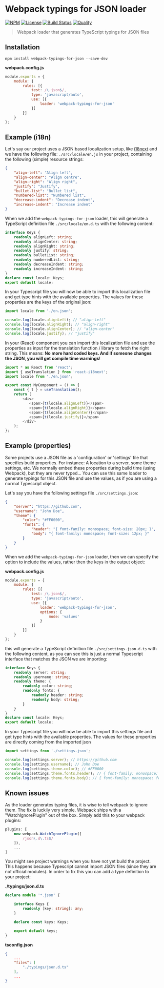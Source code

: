 # Webpack typings for JSON loader

[![NPM](https://badgen.net/npm/v/webpack-typings-for-json)](https://www.npmjs.com/package/webpack-typings-for-json)
[![License](https://badgen.net/npm/license/webpack-typings-for-json)](https://www.npmjs.com/package/webpack-typings-for-json)
[![Build Status](https://badgen.net/travis/ferdikoomen/webpack-typings-for-json/master)](https://travis-ci.org/ferdikoomen/webpack-typings-for-json)
[![Quality](https://badgen.net/lgtm/grade/javascript/g/ferdikoomen/webpack-typings-for-json)](https://lgtm.com/projects/g/ferdikoomen/webpack-typings-for-json)

> Webpack loader that generates TypeScript typings for JSON files

## Installation

```
npm install webpack-typings-for-json --save-dev
```

**webpack.config.js**

```javascript
module.exports = {
    module: {
        rules: [{
            test: /\.json$/,
            type: 'javascript/auto',
            use: [{
                loader: 'webpack-typings-for-json'
            }]
        }]
    }
};
```

## Example (i18n)

Let's say our project uses a JSON based localization setup, like [i18next](https://www.i18next.com/) 
and we have the following file: `./src/locale/en.js` in your project, containing the following
(simple) resource strings:

```json
{
    "align-left": "Align left",
    "align-center": "Align centre",
    "align-right": "Align right",
    "justify": "Justify",
    "bullet-list": "Bullet list",
    "numbered-list": "Numbered list",
    "decrease-indent": "Decrease indent",
    "increase-indent": "Increase indent"
}
```

When we add the `webpack-typings-for-json` loader, this will generate a TypeScript 
definition file `./src/locale/en.d.ts` with the following content:

```typescript
interface Keys {
    readonly alignLeft: string;
    readonly alignCenter: string;
    readonly alignRight: string;
    readonly justify: string;
    readonly bulletList: string;
    readonly numberedList: string;
    readonly decreaseIndent: string;
    readonly increaseIndent: string;
}
declare const locale: Keys;
export default locale;
```

In your Typescript file you will now be able to import this localization 
file and get type hints with the available properties. The values for 
these properties are the keys of the original json:

```typescript
import locale from './en.json';

console.log(locale.alignLeft); // "align-left"
console.log(locale.alignRight); // "align-right"
console.log(locale.alignCenter); // "align-center"
console.log(locale.justify); // "justify"
```

In your (React) component you can import this localization file and use 
the properties as input for the translation function / library to fetch the
right string. This means: **No more hard coded keys. And if someone changes 
the JSON, you will get compile time warnings!**

```typescript jsx
import * as React from 'react';
import { useTranslation } from 'react-i18next';
import locale from './en.json';

export const MyComponent = () => {
    const { t } = useTranslation();
    return (
        <div>
           <span>{t(locale.alignLeft)}</span>
           <span>{t(locale.alignRight)}</span>
           <span>{t(locale.alignCenter)}</span>
           <span>{t(locale.justify)}</span>
        </div>
    );
};
```

## Example (properties)

Some projects use a JSON file as a 'configuration' or 'settings' file that specifies build
properties. For instance: A location to a server, some theme settings, etc. We normally embed
these properties during build time (using Webpack), but they are never typed... You can use
this same loader to generate typings for this JSON file and use the values, as if you
are using a normal Typescript object. 

Let's say you have the following settings file `./src/settings.json`:

```json
{
    "server": "https://github.com",
    "username": "John Doe",
    "theme": {
        "color": "#FF0000",
        "fonts": {
            "header": "{ font-family: monospace; font-size: 20px; }",
            "body": "{ font-family: monospace; font-size: 12px; }"
        }
    }
}
```

When we add the `webpack-typings-for-json` loader, then we can specify
the option to include the values, rather then the keys in the output 
object:

**webpack.config.js**

```javascript
module.exports = {
    module: {
        rules: [{
            test: /\.json$/,
            type: 'javascript/auto',
            use: [{
                loader: 'webpack-typings-for-json',
                options: {
                    mode: 'values'
                }
            }]
        }]
    }
};
```

this will generate a TypeScript definition file `./src/settings.json.d.ts` with 
the following content, as you can see this is just a normal Typescript interface
that matches the JSON we are importing:

```typescript
interface Keys {
    readonly server: string;
    readonly username: string;
    readonly theme: {
        readonly color: string; 
        readonly fonts: {
            readonly header: string;
            readonly body: string;
        }
    }
}
declare const locale: Keys;
export default locale;
```

In your Typescript file you will now be able to import this settings 
file and get type hints with the available properties. The values for 
these properties are directly coming from the imported json

```typescript
import settings from './settings.json';

console.log(settings.server); // https://github.com
console.log(settings.username); // John Doe
console.log(settings.theme.color); // #FF0000
console.log(settings.theme.fonts.header); // { font-family: monospace; font-size: 20px; }
console.log(settings.theme.fonts.body); // { font-family: monospace; font-size: 12px; }
```

## Known issues

As the loader generates typing files, it is wise to tell webpack to ignore them.
The fix is luckily very simple. Webpack ships with a "WatchIgnorePlugin" out of the box.
Simply add this to your webpack plugins:

```javascript
plugins: [
    new webpack.WatchIgnorePlugin([
        /json\.d\.ts$/
    ]),
    ...
]
```

You might see project warnings when you have not yet build the project. This happens
because Typescript cannot import JSON files (since they are not official modules). 
In order to fix this you can add a type definition to your project:

**./typings/json.d.ts**
```typescript
declare module '*.json' {

    interface Keys {
        readonly [key: string]: any;
    }

    declare const keys: Keys;

    export default keys;
}
```

**tsconfig.json**
```json
{
    ...
    "files": [
        "./typings/json.d.ts"
    ],
    ...
}
```
